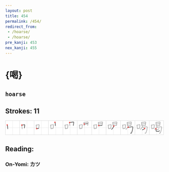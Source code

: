 ```yaml
---
layout: post
title: 454
permalink: /454/
redirect_from:
 - /hoarse/
 - /hoarse/
pre_kanji: 453
nex_kanji: 455
---
```


# {喝}

## `hoarse`

## Strokes: 11

<div class="stroke"><img src="../images/E5969D.png" /></div>

## Reading:

### On-Yomi: カツ
